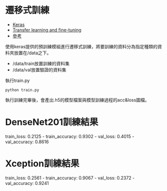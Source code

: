 # 遷移式訓練
* [Keras](https://keras.io/api/applications/)
* [Transfer learning and fine-tuning](https://www.tensorflow.org/tutorials/images/transfer_learning)
* [參考](https://ithelp.ithome.com.tw/articles/10190971)

使用keras提供的預訓練模組進行遷移式訓練，將要訓練的資料分為指定種類的資料夾放置在/data之下。
* /data/train放置訓練的資料集
* /data/val放置驗證的資料集

執行train.py
```
python train.py
```
執行訓練完畢後，會產出.h5的模型檔案與模型訓練過程的acc&loss圖檔。

# DenseNet201訓練結果
train_loss: 0.2125 - train_accuracy: 0.9302 - val_loss: 0.4015 - val_accuracy: 0.8616

# Xception訓練結果
train_loss: 0.2561 - train_accuracy: 0.9067 - val_loss: 0.2372 - val_accuracy: 0.9241
